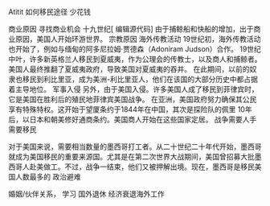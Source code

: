 Atitit 如何移民途径 少花钱

商业原因 寻找商业机会
十九世纪[ 编辑源代码]
由于捕鲸船和快船的增加，出于商业原因，美国人开始环游世界。
宗教原因  海外传教活动
19世纪初，海外传教活动也开始了，例如与缅甸的阿多尼拉姆·贾德森（Adoniram Judson）合作。
19世纪中叶，许多新英格兰人移民到夏威夷，作为公理会的传教士，以及商人和捕鲸者。美国人最终推翻了夏威夷政府，导致美国对夏威夷的吞并。
在此期间，以前的奴隶也移民到利比里亚，成为美洲-利比里亚人，他们在该国的大部分历史中都占据着主导地位。
军事入侵
另外，由于美国入侵。许多美国人成了移民到菲律宾时，它是美国在胜利后的殖民地菲律宾美国战争。
在亚洲，美国政府努力确保其公民享有特殊特权。这开始于望厦条约于1844年在中国，其次是探险队的佩里 10年后，以日本和朝美修好通商条约。美国商人开始在这些国家定居。
战争需要人手需要移民

对于美国来说，需要相当数量的墨西哥打工者。从二十世纪二十年代开始，墨西哥就成为美国移民的重要来源国。尤其是在第二次世界大战期间，美国曾招募大批墨西哥人赴美做工。不过，战争一结束，他们又被押解出境。现在，墨西哥是移民美国人数最多的
政治避难

婚姻/伙伴关系，
学习
国外退休
经济衰退海外工作
